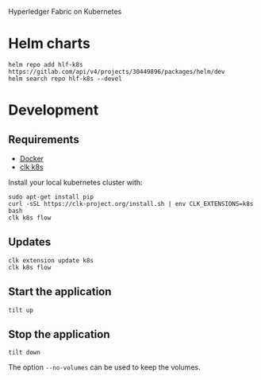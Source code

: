 Hyperledger Fabric on Kubernetes

# Helm charts

```
helm repo add hlf-k8s https://gitlab.com/api/v4/projects/30449896/packages/helm/dev
helm search repo hlf-k8s --devel
```

# Development

## Requirements

- [Docker](https://docs.docker.com/engine/install/#server)
- [clk k8s](https://github.com/click-project/clk_recipe_k8s)

Install your local kubernetes cluster with:

```shell script
sudo apt-get install pip
curl -sSL https://clk-project.org/install.sh | env CLK_EXTENSIONS=k8s bash
clk k8s flow
```

## Updates
```shell
clk extension update k8s
clk k8s flow
```

## Start the application

```shell script
tilt up
```

## Stop the application

```shell script
tilt down
```

The option `--no-volumes` can be used to keep the volumes.
